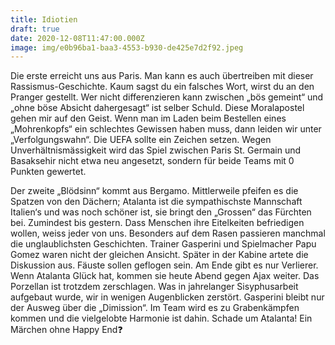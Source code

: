 ```yaml
---
title: Idiotien
draft: true
date: 2020-12-08T11:47:00.000Z
image: img/e0b96ba1-baa3-4553-b930-de425e7d2f92.jpeg
---
```

Die erste erreicht uns aus Paris. Man kann es auch übertreiben mit dieser Rassismus-Geschichte. Kaum sagst du ein falsches Wort, wirst du an den Pranger gestellt. Wer nicht differenzieren kann zwischen „bös gemeint“ und „ohne böse Absicht dahergesagt“ ist selber Schuld. Diese Moralapostel gehen mir auf den Geist. Wenn man im Laden beim Bestellen eines „Mohrenkopfs“ ein schlechtes Gewissen haben muss, dann leiden wir unter „Verfolgungswahn“. Die UEFA sollte ein Zeichen setzen. Wegen Unverhältnismässigkeit wird das Spiel zwischen Paris St. Germain und Basaksehir nicht etwa neu angesetzt, sondern für beide Teams mit 0 Punkten gewertet.

Der zweite „Blödsinn“ kommt aus Bergamo. Mittlerweile pfeifen es die Spatzen von den Dächern; Atalanta ist die sympathischste Mannschaft Italien‘s und was noch schöner ist, sie bringt den „Grossen“ das Fürchten bei. Zumindest bis gestern. Dass Menschen ihre Eitelkeiten befriedigen wollen, weiss jeder von uns. Besonders auf dem Rasen passieren manchmal die unglaublichsten Geschichten. Trainer Gasperini und Spielmacher Papu Gomez waren nicht der gleichen Ansicht. Später in der Kabine artete die Diskussion aus. Fäuste sollen geflogen sein. Am Ende gibt es nur Verlierer. Wenn Atalanta Glück hat, kommen sie heute Abend gegen Ajax weiter. Das Porzellan ist trotzdem zerschlagen. Was in jahrelanger Sisyphusarbeit aufgebaut wurde, wir in wenigen Augenblicken zerstört. Gasperini bleibt nur der Ausweg über die „Dimission“. Im Team wird es zu Grabenkämpfen kommen und die vielgelobte Harmonie ist dahin. Schade um Atalanta! Ein Märchen ohne Happy End❓